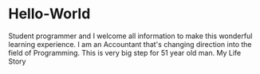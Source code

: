 # Hello-World
Student programmer and I welcome all information to make this wonderful learning experience.
I am an Accountant that's changing direction into the field of Programming.
This is very big step for 51 year old man.
My Life Story
